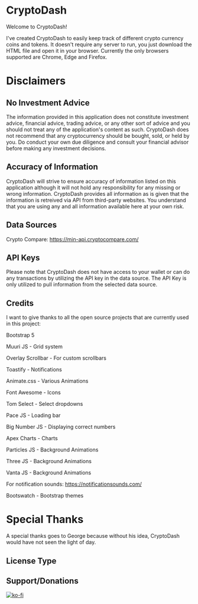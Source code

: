 # CryptoDash

Welcome to CryptoDash! 

I've created CryptoDash to easily keep track of different crypto currency coins and tokens. 
It doesn't require any server to run, you just download the HTML file and open it in your browser. 
Currently the only browsers supported are Chrome, Edge and Firefox. 



# Disclaimers

## No Investment Advice
The information provided in this application does not constitute investment advice, financial advice, trading advice, or any other sort of advice and you should not treat any of the application's content as such. CryptoDash does not recommend that any cryptocurrency should be bought, sold, or held by you. Do conduct your own due diligence and consult your financial advisor before making any investment decisions.

## Accuracy of Information
CryptoDash will strive to ensure accuracy of information listed on this application although it will not hold any responsibility for any missing or wrong information. CryptoDash provides all information as is given that the information is retreived via API from third-party websites.
You understand that you are using any and all information available here at your own risk.


## Data Sources

Crypto Compare: https://min-api.cryptocompare.com/

## API Keys

Please note that CryptoDash does not have access to your wallet or can do any transactions by utilizing the API key in the data source. 
The API Key is only utilized to pull information from the selected data source. 


## Credits
I want to give thanks to all the open source projects that are currently used in this project:

Bootstrap 5 

Muuri JS - Grid system

Overlay Scrollbar - For custom scrollbars

Toastify - Notifications

Animate.css - Various Animations 

Font Awesome - Icons

Tom Select - Select dropdowns

Pace JS - Loading bar

Big Number JS - Displaying correct numbers

Apex Charts - Charts

Particles JS - Background Animations

Three JS - Background Animations

Vanta JS - Background Animations

For notification sounds: https://notificationsounds.com/ 

Bootswatch - Bootstrap themes

# Special Thanks 


A special thanks goes to George because without his idea, CryptoDash would have not seen the light of day. 



## License Type



## Support/Donations

[![ko-fi](https://ko-fi.com/img/githubbutton_sm.svg)](https://ko-fi.com/C0C1GUGMV)
